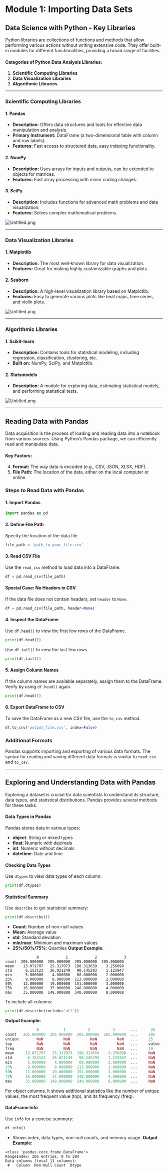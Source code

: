 

# Module 1: Importing Data Sets
## Data Science with Python - Key Libraries
Python libraries are collections of functions and methods that allow performing various actions without writing extensive code. They offer built-in modules for different functionalities, providing a broad range of facilities.
#### Categories of Python Data Analysis Libraries:
1. **Scientific Computing Libraries**
2. **Data Visualization Libraries**
3. **Algorithmic Libraries**

___
### Scientific Computing Libraries
#### 1. **Pandas**
- **Description:** Offers data structures and tools for effective data manipulation and analysis.
- **Primary Instrument:** DataFrame (a two-dimensional table with column and row labels).
- **Features:** Fast access to structured data, easy indexing functionality.
#### 2. **NumPy**
- **Description:** Uses arrays for inputs and outputs, can be extended to objects for matrices.
- **Features:** Fast array processing with minor coding changes.
#### 3. **SciPy**
- **Description:** Includes functions for advanced math problems and data visualization.
- **Features:** Solves complex mathematical problems.

![Untitled.png](https://prod-files-secure.s3.us-west-2.amazonaws.com/03e82b26-cccb-4906-bb56-adabcbdc0655/997ac361-58a8-4f04-bb0f-79fea4baa761/Untitled.png?X-Amz-Algorithm=AWS4-HMAC-SHA256&X-Amz-Content-Sha256=UNSIGNED-PAYLOAD&X-Amz-Credential=ASIAZI2LB466X6ICQA5W%2F20250207%2Fus-west-2%2Fs3%2Faws4_request&X-Amz-Date=20250207T221336Z&X-Amz-Expires=3600&X-Amz-Security-Token=IQoJb3JpZ2luX2VjEGYaCXVzLXdlc3QtMiJGMEQCIEAn55IxP1SX7%2BBfE3ei8J4q5Cxe1TDMj6CLsMuKZ%2BCQAiBfvnRehsbtX0tXGMAfjmyD0ckL2ApjFN7OBIaQoTH%2Fzir%2FAwh%2FEAAaDDYzNzQyMzE4MzgwNSIMOUosgIR0d%2Bt7Q5NzKtwDOmcfHqs4bEeo1y%2BZajMUJd9LeRj73Y1%2FIgW0OzahSS8dAb7Ub8wj1mxQQjJ9TeBQOS0lCzVTeqnptfpaF1ll1GzwxtW9c%2B1jckoGbDsSO%2FJ0l5jHjHUBAbDtx5MajmNXeu0P4qMX5U5pxfmij8bYj6eBJw6ahvzEgIN1dfx5QQUWXHd7U1KI%2F3M1Y13VeszQE441hr%2FKhnd5dUA%2Bqyirz2aWea5wZ4fPcDUx3h7QPkBd43sUY1iCmFORrYt1S5KYLz6WU4p1DmcskM4CrQi2tzxFCPwBQGu9fYw1t6qcFyWksFqk0FimL7X5yqfeSjRC4qSl10erQbnDXmPzf8RTA6wOaAzBKipGpG%2F58u6%2FeuoySkDPFqXfFYuQrOzRDh3U0WiY4Fd29UmYku13amLKKBHR8qPw19qh90xqnvzTpzrUBP70skmdBoLhkdLV2vQ%2BJLcO%2B77jChKKnPk2FQ56XOUjzgEzd28Ax4NxY7nMSOrSKwyofxQYdpgAI9uC37EJf3l%2BY5zbnoyNRr%2FFYdT4yPotA55e6mY%2BOP%2FDAooRO3MSWwJeRBtMCbPe8%2B%2B46npK95T93A5v%2FApbUQA6SyNBUPm9L1QMC%2BxIyQgP6qZNqM5bwnUgUVqlITsPXpMw3P6ZvQY6pgHKL2xvwi0kTN3f9eFRn%2BoWpa3L97QMf9dr2suVEOYTfog8F%2FwWMsblFe2JUsI8a0JKxL3PefigDQeDtutTxJFRFRFd5fNhOSgEIV7%2F72Khz%2FOkZTSiPuA25fsc7IyeW8K%2B%2BpfBqdD9zJlBtj%2B8fb4WpyodOebYjYJcGSjP07NxM0aYMIwXeGx55UOn3vu53%2Bk9ZMnnelsp7RKyHsEfVcyaQnU6EtRb&X-Amz-Signature=771b61ea1b5e02e56bd2f86c6370587134bf46f57d0bf14813728ad876c26d6a&X-Amz-SignedHeaders=host&x-id=GetObject)
___
### Data Visualization Libraries
#### 1. **Matplotlib**
- **Description:** The most well-known library for data visualization.
- **Features:** Great for making highly customizable graphs and plots.
#### 2. **Seaborn**
- **Description:** A high-level visualization library based on Matplotlib.
- **Features:** Easy to generate various plots like heat maps, time series, and violin plots.

![Untitled.png](https://prod-files-secure.s3.us-west-2.amazonaws.com/03e82b26-cccb-4906-bb56-adabcbdc0655/733d1e42-5a53-4fd8-90c1-3d85254369a6/Untitled.png?X-Amz-Algorithm=AWS4-HMAC-SHA256&X-Amz-Content-Sha256=UNSIGNED-PAYLOAD&X-Amz-Credential=ASIAZI2LB4662TZBZLUN%2F20250207%2Fus-west-2%2Fs3%2Faws4_request&X-Amz-Date=20250207T221335Z&X-Amz-Expires=3600&X-Amz-Security-Token=IQoJb3JpZ2luX2VjEGYaCXVzLXdlc3QtMiJIMEYCIQDx2U2K9kRN%2FoFgXTzjqDNVjEl%2BEEhcdJfZDJ4wTkn9eQIhAM4T9ocMJgo35SUXm0v%2FSoGibdxb3B%2FWqehDyyn2peemKv8DCH8QABoMNjM3NDIzMTgzODA1Igz9WOkh553vNrFlXJYq3AO23XpGxhoiHME7J21%2BFEZE8pjYWex3KjsXw04PAesVAnA40SuOht8%2B1QIGpHig1SMD34Yv%2B3ED%2BZrmJ0NybMnff9%2F6rXXZjCzLiVdR%2BJh2mPQx0bm8vFNFtpTI2tVOef6TqyiEwesgPHvinm2y%2FBPjap%2B8lKMuNYS3zk31QgkV9uZ5v3hgf8BPfXNkqQr72IIMf9DjfwPZNVt7nRSqrjJPkThLusuU%2FH4zVS8Js8%2BsNgd9FW1pztt%2Bcmrq4789aJZeTIxhIP3vjW%2B2hRcEP2WcgNrnt%2FsjCk8ZaxSXFaXKVaLOvRSmwUK7NRjm97Gp2xUgStCRrsZEPobj1EhhxV7nmc3j5Rrov5TwliA%2FT3TAikNlITS4igPyUXTR%2FCnMzXrjHMkwkx7s1OAmmU3yMUJ34eqRiP7GTT2gTaJlV8mPRIiNSS1sZm09kJbnC8ssnytC6hnp0dBaMmnmlORWrzRgxzcx%2BXJfOg3MxR7zDcOIqvAUkCH%2BP1iL4UoCGwaKaA4o161Aj9rXJNEitdy%2F6dAMWbc%2Bbbnn41VfOcGRw0r2377Fxls9segyMruNdM%2BB1p59uq7fT60KXM35PvZ1yT3TO2asez3ND9AUFu6W%2BilSHGV725m4lSeVVLSJSjC5%2Fpm9BjqkAaCsvsfV5n%2BhNT5oT3MFdjiGfJxtelLitkB8V8JkbWOcenHBnBMd%2F8cLHnoNCIoVd7WbPbOQFMYnhFMYeRsbQtQL9fjjQaPqXx7Xi4F6Sj7w5Z%2BeC5vDW8uswn4%2FhI6wTdQ%2Bhd6yHrLjWBuG6D%2Bg%2FlUZo3Uog4%2BtWrt0aKQkBVqjAA87sl1l3LnS%2FoMyXqr%2Fa8K%2FR7OMUnyyZVQ4lw9X7GzicrEv&X-Amz-Signature=183d0d9dd00c79291574135e5ea16a61b57b0d4354d9511dd367e404f451d579&X-Amz-SignedHeaders=host&x-id=GetObject)
___
### Algorithmic Libraries
#### 1. **Scikit-learn**
- **Description:** Contains tools for statistical modeling, including regression, classification, clustering, etc.
- **Built on:** NumPy, SciPy, and Matplotlib.
#### 2. **Statsmodels**
- **Description:** A module for exploring data, estimating statistical models, and performing statistical tests.

![Untitled.png](https://prod-files-secure.s3.us-west-2.amazonaws.com/03e82b26-cccb-4906-bb56-adabcbdc0655/c62885f5-417d-4179-834f-d68f8f2bdf39/Untitled.png?X-Amz-Algorithm=AWS4-HMAC-SHA256&X-Amz-Content-Sha256=UNSIGNED-PAYLOAD&X-Amz-Credential=ASIAZI2LB4662TZBZLUN%2F20250207%2Fus-west-2%2Fs3%2Faws4_request&X-Amz-Date=20250207T221335Z&X-Amz-Expires=3600&X-Amz-Security-Token=IQoJb3JpZ2luX2VjEGYaCXVzLXdlc3QtMiJIMEYCIQDx2U2K9kRN%2FoFgXTzjqDNVjEl%2BEEhcdJfZDJ4wTkn9eQIhAM4T9ocMJgo35SUXm0v%2FSoGibdxb3B%2FWqehDyyn2peemKv8DCH8QABoMNjM3NDIzMTgzODA1Igz9WOkh553vNrFlXJYq3AO23XpGxhoiHME7J21%2BFEZE8pjYWex3KjsXw04PAesVAnA40SuOht8%2B1QIGpHig1SMD34Yv%2B3ED%2BZrmJ0NybMnff9%2F6rXXZjCzLiVdR%2BJh2mPQx0bm8vFNFtpTI2tVOef6TqyiEwesgPHvinm2y%2FBPjap%2B8lKMuNYS3zk31QgkV9uZ5v3hgf8BPfXNkqQr72IIMf9DjfwPZNVt7nRSqrjJPkThLusuU%2FH4zVS8Js8%2BsNgd9FW1pztt%2Bcmrq4789aJZeTIxhIP3vjW%2B2hRcEP2WcgNrnt%2FsjCk8ZaxSXFaXKVaLOvRSmwUK7NRjm97Gp2xUgStCRrsZEPobj1EhhxV7nmc3j5Rrov5TwliA%2FT3TAikNlITS4igPyUXTR%2FCnMzXrjHMkwkx7s1OAmmU3yMUJ34eqRiP7GTT2gTaJlV8mPRIiNSS1sZm09kJbnC8ssnytC6hnp0dBaMmnmlORWrzRgxzcx%2BXJfOg3MxR7zDcOIqvAUkCH%2BP1iL4UoCGwaKaA4o161Aj9rXJNEitdy%2F6dAMWbc%2Bbbnn41VfOcGRw0r2377Fxls9segyMruNdM%2BB1p59uq7fT60KXM35PvZ1yT3TO2asez3ND9AUFu6W%2BilSHGV725m4lSeVVLSJSjC5%2Fpm9BjqkAaCsvsfV5n%2BhNT5oT3MFdjiGfJxtelLitkB8V8JkbWOcenHBnBMd%2F8cLHnoNCIoVd7WbPbOQFMYnhFMYeRsbQtQL9fjjQaPqXx7Xi4F6Sj7w5Z%2BeC5vDW8uswn4%2FhI6wTdQ%2Bhd6yHrLjWBuG6D%2Bg%2FlUZo3Uog4%2BtWrt0aKQkBVqjAA87sl1l3LnS%2FoMyXqr%2Fa8K%2FR7OMUnyyZVQ4lw9X7GzicrEv&X-Amz-Signature=61fddf682864451f78741cc06fff3bee73040f5620cb9e52ffcf04ff89ea26a2&X-Amz-SignedHeaders=host&x-id=GetObject)
___
## Reading Data with Pandas
Data acquisition is the process of loading and reading data into a notebook from various sources. Using Python’s Pandas package, we can efficiently read and manipulate data.
#### Key Factors:
4. **Format:** The way data is encoded (e.g., CSV, JSON, XLSX, HDF).
5. **File Path:** The location of the data, either on the local computer or online.
### Steps to Read Data with Pandas
#### 1. **Import Pandas**
```python
import pandas as pd
```
#### 2. **Define File Path**
Specify the location of the data file.
```python
file_path = 'path_to_your_file.csv'
```
#### 3. **Read CSV File**
Use the `read_csv` method to load data into a DataFrame.
```python
df = pd.read_csv(file_path)
```
#### Special Case: No Headers in CSV
If the data file does not contain headers, set `header` to `None`.
```python
df = pd.read_csv(file_path, header=None)
```
#### 4. **Inspect the DataFrame**
Use `df.head()` to view the first few rows of the DataFrame.
```python
print(df.head())
```
Use `df.tail()` to view the last few rows.
```python
print(df.tail())
```
#### 5. **Assign Column Names**
If the column names are available separately, assign them to the DataFrame.
Verify by using `df.head()` again.
```python
print(df.head())
```
#### 6. **Export DataFrame to CSV**
To save the DataFrame as a new CSV file, use the `to_csv` method.
```python
df.to_csv('output_file.csv', index=False)
```
### Additional Formats
Pandas supports importing and exporting of various data formats. The syntax for reading and saving different data formats is similar to `read_csv` and `to_csv`.
___
## Exploring and Understanding Data with Pandas
Exploring a dataset is crucial for data scientists to understand its structure, data types, and statistical distributions. Pandas provides several methods for these tasks.
#### Data Types in Pandas
Pandas stores data in various types:
- **object**: String or mixed types
- **float**: Numeric with decimals
- **int**: Numeric without decimals
- **datetime**: Date and time
#### Checking Data Types
Use `dtypes` to view data types of each column:
```python
print(df.dtypes)
```
#### Statistical Summary
Use `describe` to get statistical summary:
```python
print(df.describe())
```
- **Count**: Number of non-null values
- **Mean**: Average value
- **std**: Standard deviation
- **min/max**: Minimum and maximum values
- **25%/50%/75%**: Quartiles
**Output Example:**
```plain text
              0            1            2            3
count  205.000000  205.000000  205.000000  205.000000
mean    13.071707   25.317073  198.313659    3.256098
std      6.153123   26.021249   90.145293    1.125947
min      5.000000    4.000000   68.000000    2.000000
25%      9.000000    8.000000  113.000000    2.000000
50%     12.000000   19.000000  151.000000    3.000000
75%     16.000000   37.000000  248.000000    4.000000
max     35.000000  148.000000  540.000000    8.000000
```
To include all columns:
```python
print(df.describe(include='all'))
```
**Output Example:**
```r
              0           1          2          3       ...      25       26       27
count   205.000000  205.000000  205.000000  205.000000  ...     205      205      205
unique        NaN         NaN         NaN         NaN   ...     25       25       25
top           NaN         NaN         NaN         NaN   ...     value    value    value
freq          NaN         NaN         NaN         NaN   ...     10       10       10
mean     13.071707   25.317073  198.313659    3.256098  ...     NaN      NaN      NaN
std       6.153123   26.021249   90.145293    1.125947  ...     NaN      NaN      NaN
min       5.000000    4.000000   68.000000    2.000000  ...     NaN      NaN      NaN
25%       9.000000    8.000000  113.000000    2.000000  ...     NaN      NaN      NaN
50%      12.000000   19.000000  151.000000    3.000000  ...     NaN      NaN      NaN
75%      16.000000   37.000000  248.000000    4.000000  ...     NaN      NaN      NaN
max      35.000000  148.000000  540.000000    8.000000  ...     NaN      NaN      NaN
```
For object columns, it shows additional statistics like the number of unique values, the most frequent value (top), and its frequency (freq).
#### DataFrame Info
Use `info` for a concise summary:
```python
df.info()
```
- Shows index, data types, non-null counts, and memory usage.
**Output Example:**
```less
<class 'pandas.core.frame.DataFrame'>
RangeIndex: 205 entries, 0 to 204
Data columns (total 11 columns):
 #   Column  Non-Null Count  Dtype
